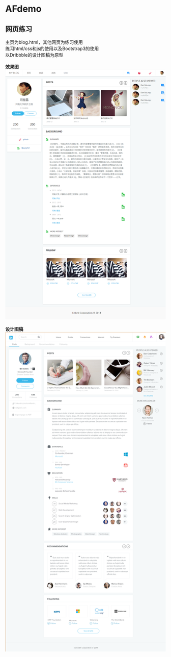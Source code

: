 # AFdemo

## 网页练习<br/>
主页为blog.html，其他网页为练习使用<br/>
练习html/css和js的使用以及Bootstrap3的使用<br/>
以Dribbble的设计图稿为原型<br/><br/>
**效果图**
![](https://github.com/Spike-ysc/AFdemo/raw/master/%E6%95%88%E6%9E%9C%E6%88%AA%E5%9B%BE.png)<br/><br/>
**设计图稿**
![](https://github.com/Spike-ysc/AFdemo/raw/master/images/RealPixels.png)<br/><br/>
